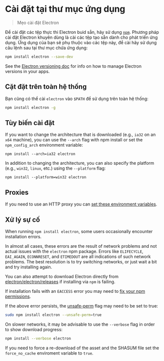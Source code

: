 # Cài đặt tại thư mục ứng dụng

> Mẹo cài đặt Electron

Để cài đặt các tệp thực thi Electron buid sẵn, hãy sử dụng [`npm`](https://docs.npmjs.com/). Phương pháp cài đặt Electron khuyên dùng là cài các tệp tạo sẵn dành cho phát triển ứng dụng. Ứng dụng của bạn sẽ phụ thuộc vào các tệp này, để cài hãy sử dụng câu lệnh sau tại thư mục chứa ứng dụng:

```sh
npm install electron --save-dev
```

See the [Electron versioning doc](versioning.md) for info on how to manage Electron versions in your apps.

## Cặt đặt trên toàn hệ thống

Bạn cũng có thể cài `electron` vào `$PATH` để sử dụng trên toàn hệ thống:

```sh
npm install electron -g
```

## Tùy biến cài đặt

If you want to change the architecture that is downloaded (e.g., `ia32` on an `x64` machine), you can use the `--arch` flag with npm install or set the `npm_config_arch` environment variable:

```shell
npm install --arch=ia32 electron
```

In addition to changing the architecture, you can also specify the platform (e.g., `win32`, `linux`, etc.) using the `--platform` flag:

```shell
npm install --platform=win32 electron
```

## Proxies

If you need to use an HTTP proxy you can [set these environment variables](https://github.com/request/request/tree/f0c4ec061141051988d1216c24936ad2e7d5c45d#controlling-proxy-behaviour-using-environment-variables).

## Xử lý sự cố

When running `npm install electron`, some users occasionally encounter installation errors.

In almost all cases, these errors are the result of network problems and not actual issues with the `electron` npm package. Errors like `ELIFECYCLE`, `EAI_AGAIN`, `ECONNRESET`, and `ETIMEDOUT` are all indications of such network problems. The best resolution is to try switching networks, or just wait a bit and try installing again.

You can also attempt to download Electron directly from [electron/electron/releases](https://github.com/electron/electron/releases) if installing via `npm` is failing.

If installation fails with an `EACCESS` error you may need to [fix your npm permissions](https://docs.npmjs.com/getting-started/fixing-npm-permissions).

If the above error persists, the [unsafe-perm](https://docs.npmjs.com/misc/config#unsafe-perm) flag may need to be set to true:

```sh
sudo npm install electron --unsafe-perm=true
```

On slower networks, it may be advisable to use the `--verbose` flag in order to show download progress:

```sh
npm install --verbose electron
```

If you need to force a re-download of the asset and the SHASUM file set the `force_no_cache` enviroment variable to `true`.